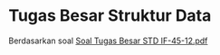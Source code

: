 # Tugas Besar Struktur Data
 Berdasarkan soal [Soal Tugas Besar STD IF-45-12.pdf ](https://github.com/ariqdhafin/Tugas-Besar-Struktur-Data/blob/0e32abc62fd59f8c2dc3a3033286e5314dceb081/Soal%20Tugas%20Besar%20STD%20IF-45-12.pdf)

